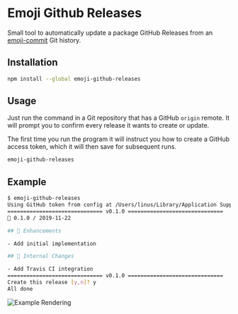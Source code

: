 # Emoji Github Releases

Small tool to automatically update a package GitHub Releases from an [emoji-commit](https://github.com/LinusU/emoji-commit) Git history.

## Installation

```sh
npm install --global emoji-github-releases
```

## Usage

Just run the command in a Git repository that has a GitHub `origin` remote. It will prompt you to confirm every release it wants to create or update.

The first time you run the program it will instruct you how to create a GitHub access token, which it will then save for subsequent runs.

```sh
emoji-github-releases
```

## Example

```sh
$ emoji-github-releases
Using GitHub token from config at /Users/linus/Library/Application Support/emoji-github-releases/config.json
============================== v0.1.0 ==============================
🚢 0.1.0 / 2019-11-22

## 🎉 Enhancements

- Add initial implementation

## 🌹 Internal Changes

- Add Travis CI integration
============================== v0.1.0 ==============================
Create this release [y,n]? y
All done
```

![Example Rendering](https://user-images.githubusercontent.com/189580/69447431-66b57680-0d4e-11ea-9441-2af768f8f738.png)
